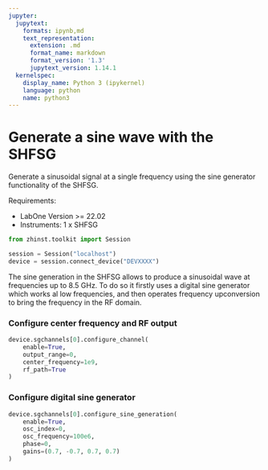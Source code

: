 ```yaml
---
jupyter:
  jupytext:
    formats: ipynb,md
    text_representation:
      extension: .md
      format_name: markdown
      format_version: '1.3'
      jupytext_version: 1.14.1
  kernelspec:
    display_name: Python 3 (ipykernel)
    language: python
    name: python3
---
```


# Generate a sine wave with the SHFSG
Generate a sinusoidal signal at a single frequency using the sine generator functionality of the SHFSG.

Requirements:

* LabOne Version >= 22.02
* Instruments:
    1 x SHFSG

```python
from zhinst.toolkit import Session

session = Session("localhost")
device = session.connect_device("DEVXXXX")
```

The sine generation in the SHFSG allows to produce a sinusoidal wave at frequencies up to 8.5 GHz. To do so it firstly uses a digital sine generator which works al low frequencies, and then operates frequency upconversion to bring the frequency in the RF domain.
### Configure center frequency and RF output

```python
device.sgchannels[0].configure_channel(
    enable=True,
    output_range=0,
    center_frequency=1e9,
    rf_path=True
)
```

### Configure digital sine generator

```python
device.sgchannels[0].configure_sine_generation(
    enable=True,
    osc_index=0,
    osc_frequency=100e6,
    phase=0,
    gains=(0.7, -0.7, 0.7, 0.7)
)
```
